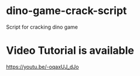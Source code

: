 # dino-game-crack-script
Script for cracking dino game

# Video Tutorial is available
https://youtu.be/-oqaxUJ_dJo
